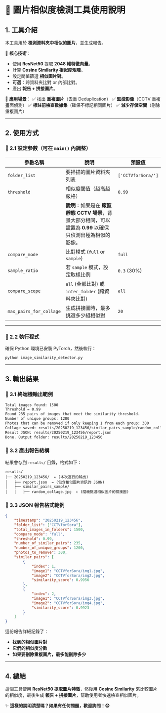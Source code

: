 # 📌 圖片相似度檢測工具使用說明

## **1. 工具介紹**
本工具用於 **檢測資料夾中相似的圖片**，並生成報告。

🔹 **核心技術**：
- 使用 **ResNet50** 提取 **2048 維特徵向量**。
- 計算 **Cosine Similarity 相似度矩陣**。
- 設定閾值篩選 **相似圖片對**。
- **可選**：跨資料夾比對 or 內部比對。
- 產出 **報告 + 拼接圖片**。

🔹 **應用場景**：
✅ 找出 **重複圖片**（去重 Deduplication）
✅ **監控影像**（CCTV 重複畫面偵測）
✅ **標註前檢查數據集**（確保不標記相同圖片）
✅ **減少存儲空間**（刪除重複圖片）

---

## **2. 使用方式**

### **📌 2.1 設定參數（可在 `main()` 內調整）**

| 參數名稱 | 說明 | 預設值 |
|----------|---------------------------------|-------|
| `folder_list` | 要掃描的圖片資料夾列表 | `['CCTVforSora/']` |
| `threshold` | 相似度閾值（越高越嚴格）| `0.99` |
| | **說明**：如果是在 **廠區靜態 CCTV 場景**，背景大部分相同，可以設置為 **0.99** 以確保只偵測出極為相似的影像。 |
| `compare_mode` | 比對模式 (`full` or `sample`) | `full` |
| `sample_ratio` | 若 `sample` 模式，設定取樣比例 | `0.3` (30%) |
| `compare_scope` | `all` (全部比對) 或 `inter_folder` (跨資料夾比對) | `all` |
| `max_pairs_for_collage` | 生成拼接圖時，最多挑選多少組相似對 | `20` |

---

### **📌 2.2 執行程式**
確保 Python 環境已安裝 PyTorch，然後執行：
```bash
python image_similarity_detector.py
```

---

## **3. 輸出結果**

### **📌 3.1 終端機輸出範例**
```bash
Total images found: 1500
Threshold = 0.99
Found 235 pairs of images that meet the similarity threshold.
Number of unique groups: 1200
Photos that can be removed if only keeping 1 from each group: 300
Collage saved: results/20250219_123456/similar_pairs_sample/random_collage.jpg
Result JSON: results/20250219_123456/report.json
Done. Output folder: results/20250219_123456
```

### **📌 3.2 產出報告結構**
結果會存到 `results/` 目錄，格式如下：
```
results/
│── 20250219_123456/  ← (本次運行的輸出)
│   ├── report.json  ← (包含相似圖片資訊的 JSON)
│   ├── similar_pairs_sample/  
│   │   ├── random_collage.jpg  ← (隨機挑選相似圖片的拼接圖)
```

### **📌 3.3 JSON 報告格式範例**
```json
{
    "timestamp": "20250219_123456",
    "folder_list": ["CCTVforSora"],
    "total_images_in_folders": 1500,
    "compare_mode": "full",
    "threshold": 0.99,
    "number_of_similar_pairs": 235,
    "number_of_unique_groups": 1200,
    "photos_to_remove": 300,
    "similar_pairs": [
        {
            "index": 1,
            "image1": "CCTVforSora/img1.jpg",
            "image2": "CCTVforSora/img2.jpg",
            "similarity_score": 0.9956
        },
        {
            "index": 2,
            "image1": "CCTVforSora/img3.jpg",
            "image2": "CCTVforSora/img4.jpg",
            "similarity_score": 0.9923
        }
    ]
}
```
這份報告詳細記錄了：
- **找到的相似圖片對**
- **它們的相似度分數**
- **如果要刪除重複圖片，最多能刪除多少**

---

## **4. 總結**
這個工具使用 **ResNet50 提取圖片特徵**，然後用 **Cosine Similarity** 來比較圖片的相似度，最後生成 **報告 + 拼接圖片**，幫助使用者快速檢查相似圖片。

✨ **這樣的說明清楚嗎？如果有任何問題，歡迎詢問！😊**